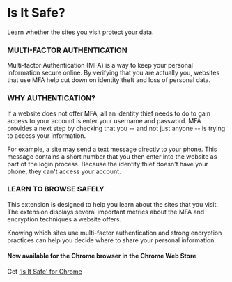 # Is It Safe?
Learn whether the sites you visit protect your data.

### MULTI-FACTOR AUTHENTICATION

Multi-factor Authentication (MFA) is a way to keep your personal information secure online. By verifying that you are actually you, websites that use MFA help cut down on identity theft and loss of personal data.

### WHY AUTHENTICATION?

If a website does not offer MFA, all an identity thief needs to do to gain access to your account is enter your username and password. MFA provides a next step by checking that you -- and not just anyone -- is trying to access your information.

For example, a site may send a text message directly to your phone. This message contains a short number that you then enter into the website as part of the login process. Because the identity thief doesn't have your phone, they can't access your account.

### LEARN TO BROWSE SAFELY

This extension is designed to help you learn about the sites that you visit. The extension displays several important metrics about the MFA and encryption techniques a website offers.

Knowing which sites use multi-factor authentication and strong encryption practices can help you decide where to share your personal information.

#### Now available for the Chrome browser in the Chrome Web Store
Get ['Is It Safe' for Chrome](https://chrome.google.com/webstore/detail/is-it-safe/jmppobhogabhaifcikcjkilmmclfhdjd)
